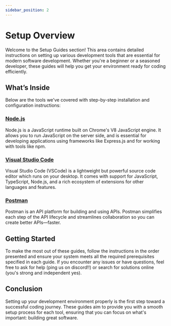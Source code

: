 ```yaml
---
sidebar_position: 2
---
```


# Setup Overview

Welcome to the Setup Guides section! This area contains detailed instructions on setting up various development tools that are essential for modern software development. Whether you're a beginner or a seasoned developer, these guides will help you get your environment ready for coding efficiently.

## What’s Inside

Below are the tools we've covered with step-by-step installation and configuration instructions:

### [Node.js](./nodejs.md)
Node.js is a JavaScript runtime built on Chrome's V8 JavaScript engine. It allows you to run JavaScript on the server side, and is essential for developing applications using frameworks like Express.js and for working with tools like npm.

### [Visual Studio Code](./vscode.md)
Visual Studio Code (VSCode) is a lightweight but powerful source code editor which runs on your desktop. It comes with support for JavaScript, TypeScript, Node.js, and a rich ecosystem of extensions for other languages and features.

### [Postman](./postman.md)
Postman is an API platform for building and using APIs. Postman simplifies each step of the API lifecycle and streamlines collaboration so you can create better APIs—faster.

## Getting Started

To make the most out of these guides, follow the instructions in the order presented and ensure your system meets all the required prerequisites specified in each guide. If you encounter any issues or have questions, feel free to ask for help (ping us on discord!!) or search for solutions online (you's strong and independent yes).

## Conclusion

Setting up your development environment properly is the first step toward a successful coding journey. These guides aim to provide you with a smooth setup process for each tool, ensuring that you can focus on what's important: building great software.
